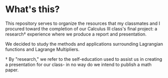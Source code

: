 # What's this?
 
This repository serves to organize the resources that my classmates and I procured toward the completion of our Calculus III class's final project: a research† experience where we produce a report and presentation.

We decided to study the methods and applications surrounding Lagrangian functions and Lagrange Multipliers.

† By "research," we refer to the self-education used to assist us in creating a presentation for our class- in no way do we intend to publish a math paper.
